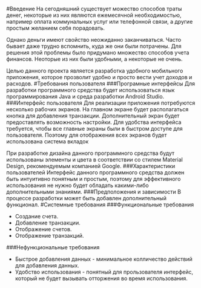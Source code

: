 #Введение
На сегодняшний существует можество способов траты денег, некоторые из них являются ежемесячной необходимостью, например оплата коммунальных услуг или телефонной связи, а другие простым желанием себя порадовать.

Однако деньги имеют свойство неожиданно заканчиваться. Часто бывает даже трудно вспомнить, куда же они были потрачены. Для решения этой проблемы было придумано множество способов учета финансов. Неоторые из них были удобными, а некоторые не очень. 

Целью данного проекта является разработка удобного мобильного приложения, которое прозволит удобно и просто вести учет доходов и расходов.
#Требования пользователя
###Програмные интерфейсы 
Для разработки программного средства будет использоваться язык программирования Java и среда разработки Android Studio.
###Интерфейс пользователя 
Для реализации приложения потребуются несколько рабочих экранов.
На главном экране будет располагаться кнопка для добавления транзакции.
Дополнительный экран будет предоставлять возможность настройки.
Для удобства интерфейса требуется, чтобы все главные экраны были в быстром доступе для пользователя.
Поэтому для отображения всех экранов будет использована система вкладок

При разработке дизайна данного программного средства будут использованы элементы и цвета в соответствии со стилем Material Design, рекомендуемым компанией Google. 
###Характеристики пользователей
Интерфейс данного программного средства должен быть интуитивно понятным и простым, поэтому для эффективного использования не нужно будет обладать какими-либо дополнительными знаниями.
###Предположения и зависимости
В процессе разработки может быть добавлен дополнительный функционал.
#Системные требования
###Функциональные требования
* Создание счета.
* Добавление транзакции.
* Отображение счетов.
* Отображение транзакций.

###Нефункциональные требования
* Быстрое добавления данных - минимальное колличество действий для добавления данных.
* Удобство использования  - понятный для прользователя интерфейс, который не будет вызывать отторжения во время использования.
